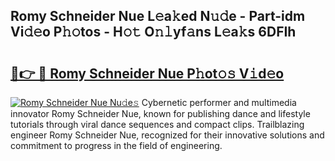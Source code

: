 ## Romy Schneider Nue L𝚎a𝚔ed N𝚞𝚍e - Part-idm Vi𝚍𝚎o P𝚑𝚘tos - H𝚘𝚝 O𝚗𝚕yf𝚊ns L𝚎a𝚔s 6DFIh

# <h2><a href="http://kf81x8n.oniu.top/?m=Romy+Schneider+Nue">🔗👉 🔴 Romy Schneider Nue P𝚑ot𝚘𝚜 V𝚒d𝚎o</a></h2>

[![Romy Schneider Nue Nu𝚍e𝚜](https://i.imgur.com/0qMVB7G.gif)](http://kf81x8n.oniu.top/?m=Romy+Schneider+Nue)
Cybernetic performer and multimedia innovator Romy Schneider Nue, known for publishing dance and lifestyle tutorials through viral dance sequences and compact clips. Trailblazing engineer Romy Schneider Nue, recognized for their innovative solutions and commitment to progress in the field of engineering.  
